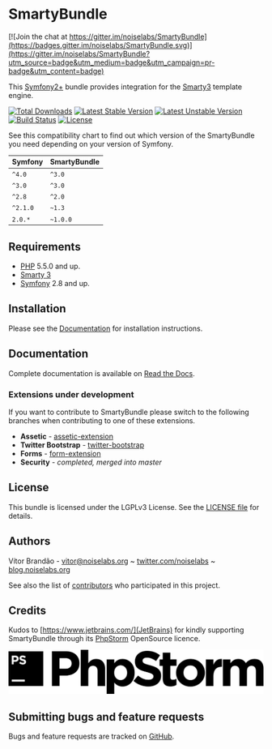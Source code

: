 SmartyBundle
============

[![Join the chat at https://gitter.im/noiselabs/SmartyBundle](https://badges.gitter.im/noiselabs/SmartyBundle.svg)](https://gitter.im/noiselabs/SmartyBundle?utm_source=badge&utm_medium=badge&utm_campaign=pr-badge&utm_content=badge)

[@documentation]:   http://smartybundle.readthedocs.io/   "SmartyBundle Documentation"
[@php]:             http://php.net/                         "PHP: Hypertext Preprocessor"
[@smarty]:          http://www.smarty.net/                  "The compiling PHP template engine"
[@symfony]:         http://www.symfony.com/                 "High Performance PHP Framework for Web Development"

This [Symfony2+](http://symfony.com/) bundle provides integration for the [Smarty3](http://www.smarty.net/) template engine.

[![Total Downloads](https://poser.pugx.org/noiselabs/smarty-bundle/downloads.png)](https://packagist.org/packages/noiselabs/smarty-bundle)
[![Latest Stable Version](https://poser.pugx.org/noiselabs/smarty-bundle/v/stable.png)](https://packagist.org/packages/noiselabs/smarty-bundle)
[![Latest Unstable Version](https://poser.pugx.org/noiselabs/smarty-bundle/v/unstable.png)](https://packagist.org/packages/noiselabs/smarty-bundle)
[![Build Status](https://secure.travis-ci.org/noiselabs/SmartyBundle.png)](http://travis-ci.org/noiselabs/SmartyBundle)
[![License](https://poser.pugx.org/noiselabs/smarty-bundle/license.png)](https://packagist.org/packages/noiselabs/smarty-bundle)

See this compatibility chart to find out which version of the SmartyBundle you need depending on your version of Symfony.

| Symfony | SmartyBundle |
|---|---|
| `^4.0` | `^3.0` |
| `^3.0` | `^3.0` |
| `^2.8` | `^2.0` |
| `^2.1.0` | `~1.3` |
| `2.0.*` | `~1.0.0` |

Requirements
------------

* [PHP][@php] 5.5.0 and up.
* [Smarty 3][@smarty]
* [Symfony][@symfony] 2.8 and up.

Installation
------------

Please see the [Documentation][@documentation] for installation instructions.

Documentation
-------------

Complete documentation is available on [Read the Docs][@documentation].

### Extensions under development

If you want to contribute to SmartyBundle please switch to the following branches when contributing to one of these extensions.

* **Assetic** - [assetic-extension](https://github.com/noiselabs/SmartyBundle/tree/assetic-extension)
* **Twitter Bootstrap** - [twitter-bootstrap](https://github.com/noiselabs/SmartyBundle/tree/twitter-bootstrap)
* **Forms** - [form-extension](https://github.com/noiselabs/SmartyBundle/tree/form-extension)
* **Security** - *completed, merged into master*

License
-------

This bundle is licensed under the LGPLv3 License. See the [LICENSE file](https://github.com/noiselabs/SmartyBundle/blob/master/Resources/meta/LICENSE) for details.

Authors
-------

Vítor Brandão - <vitor@noiselabs.org> ~ [twitter.com/noiselabs](http://twitter.com/noiselabs) ~ [blog.noiselabs.org](http://blog.noiselabs.org)

See also the list of [contributors](https://github.com/noiselabs/SmartyBundle/contributors) who participated in this project.

Credits
-------

Kudos to [https://www.jetbrains.com/](JetBrains) for kindly supporting SmartyBundle through its [PhpStorm](https://www.jetbrains.com/phpstorm/) OpenSource licence.

[![phpstorm logo](Resources/assets/phpstorm-text.png)](Resources/assets/phpstorm-text.png)

Submitting bugs and feature requests
------------------------------------

Bugs and feature requests are tracked on [GitHub](https://github.com/noiselabs/SmartyBundle/issues).
